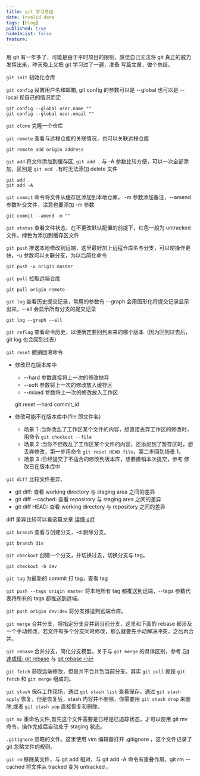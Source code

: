 ```yaml
---
title: git 学习总结
date: Invalid date
tags: [blog]
published: true
hideInList: false
feature: 
---
```



用 git 有一年多了，可能是由于平时项目的限制，感觉自己无法将 git 真正的威力发挥出来，昨天晚上又把 git 学习过了一遍，准备
写篇文章，做个总结。

`git init` 初始化仓库

`git config` 设置用户名和邮箱, git config 的参数可以是 --global 也可以是 --local 视自己的情况而定

    git config --global user.name ""
    git config --global user.email ""

`git clone` 克隆一个仓库

`git remote` 查看与远程仓库的关联情况，也可以关联远程仓库

    git remote add origin address

`git add` 将文件添加到缓存区, `git add .` 与 -A 参数比较方便，可以一次全部添加，区别是 `git add .`有时无法添加 delete 文件

    git add .
    git add -A

`git commit` 命令将文件从缓存区添加到本地仓库， -m 参数添加备注，--amend 参数补交文件，注意也要添加 -m 参数

    git commit --amend -m ""

`git status` 查看文件状态，在不更改默认配置的前提下，红色一般为 untracked 文件，绿色为添加到缓存区文件

`git push` 推送本地修改到远端，这里最好加上远程仓库名与分支，可以使操作更快，-u 参数可以关联分支，为以后简化命令

    git push -u origin master

`git pull` 拉取远端仓库

    git pull origin remote

`git log` 查看历史提交记录，常用的参数有 --graph 会用图形化将提交记录显示出来，--all 会显示所有分支的提交记录
    
    git log --graph --all

`git reflog` 查看命令历史，以便确定要回到未来的哪个版本（因为回到过去后，git log 也会回到过去）

`git reset` 撤销回溯命令 

* 修改已在版本库中
    * --hard 参数直接将上一次的修改抛弃
    * --soft 参数将上一次的修改放入缓存区
    * --mixed 参数将上一次的修改放入工作区
    
    
    git reset --hard commit_id

* 修改可能不在版本库中(file 即文件名)
    * 场景 1 :当你改乱了工作区某个文件的内容，想直接丢弃工作区的修改时，用命令 `git checkout --file`
    * 场景 2 :当你不但改乱了工作区某个文件的内容，还添加到了暂存区时，想丢弃修改，第一步用命令 `git reset HEAD file`，第二步回到场景 1。
    * 场景 3 :已经提交了不适合的修改到版本库，想要撤销本次提交，参考 修改已在版本库中

`git diff` 比较文件差异、

* git diff: 查看 working directory 与 staging area 之间的差异
* git diff --cached: 查看 repository 与 staging area 之间的差异
* git diff HEAD: 查看 working directory 与 repository 之间的差异

diff 差异比较可以看这篇文章 [读懂 diff](http://www.ruanyifeng.com/blog/2012/08/how_to_read_diff.html)

`git branch` 查看与创建分支，-d 删除分支。

    git branch div

`git checkout` 创建一个分支，并切换过去，切换分支与 tag。

    git checkout -b dev

`git tag` 为最新的 commit 打 tag，查看 tag

`git push --tags origin master` 将本地所有 tag 都推送到远端，--tags 参数代表将所有的 tags 都推送到远端。

`git push origin dev:dev` 将分支推送到远端仓库。

`git merge` 合并分支，将指定分支合并到当前分支，这里和下面的 rebase 都涉及一个手动修改，若文件有多个分支同时修改，那么就要先手动解决冲突，之后再合并。

`git rebase` 合并分支，简化分支模型，关于与 `git merge` 的具体区别，参考 [Git 速成班: git rebase](http://www.html-js.com/article/Week-end-column-Git-crash-course-git-rebase) 与 [git rebase 小计](http://www.cnblogs.com/kym/archive/2010/08/12/1797937.html)

`git fetch` 获取远端修改，但是并不合并到当前分支。其实 `git pull` 就是 `git fetch` 和 `git merge` 组成的。

`git stash` 保存工作现场，通过 `git stash list` 查看保存，通过 `git stash apply` 恢复，但是恢复后，stash 内容并不删除，你需要用 `git stash drop` 来删除,或者 `git stash pop` 直接恢复和删除。

`git mv` 重命名文件,首先这个文件需要是已经是已追踪状态，才可以使用 git mv 命令，操作完成后自动处于 staging 状态。

`.gitignore` 忽略的文件。这里使用 vim 编辑器打开 .gitignore ，这个文件记录了 git 忽略文件的规则。

`git rm` 移除某文件，与 git add 相对，与 git add -A 命令有重叠作用，git rm --cached 将文件从 tracked 变为 untracked 。